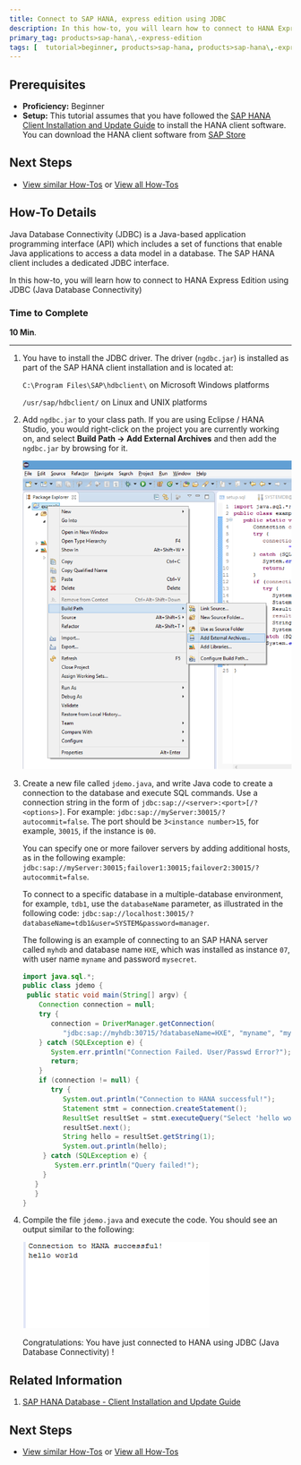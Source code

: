 ```yaml
---
title: Connect to SAP HANA, express edition using JDBC
description: In this how-to, you will learn how to connect to HANA Express Edition using JDBC (Java Database Connectivity)
primary_tag: products>sap-hana\,-express-edition
tags: [  tutorial>beginner, products>sap-hana, products>sap-hana\,-express-edition, tutorial>how-to ]
---
```


## Prerequisites  
 - **Proficiency:** Beginner
 - **Setup:** This tutorial assumes that you have followed the [SAP HANA Client Installation and Update Guide](https://help.sap.com/hana/SAP_HANA_Client_Installation_Update_Guide_en.pdf) to install the HANA client software. You can download the HANA client software from [SAP Store](https://store.sap.com/sap/cpa/ui/resources/store/html/SolutionDetails.html?pid=0000012950)

## Next Steps
 - [View similar How-Tos](http://www.sap.com/developer/tutorials.html) or [View all How-Tos](http://www.sap.com/developer/tutorials.html)


## How-To Details
Java Database Connectivity (JDBC) is a Java-based application programming interface (API) which includes a set of functions that enable Java applications to access a data model in a database. The SAP HANA client includes a dedicated JDBC interface.

In this how-to, you will learn how to connect to HANA Express Edition using JDBC (Java Database Connectivity)

### Time to Complete
**10 Min**.

---

1. You have to install the JDBC driver. The driver (`ngdbc.jar`) is installed as part of the SAP HANA client installation and is located at:

    `C:\Program Files\SAP\hdbclient\` on Microsoft Windows platforms

    `/usr/sap/hdbclient/` on Linux and UNIX platforms

2. Add ```ngdbc.jar``` to your class path. If you are using Eclipse / HANA Studio, you would right-click on the project you are currently working on, and select **Build Path -> Add External Archives** and then add the ```ngdbc.jar``` by browsing for it.

    ![image 1](1.png)

3. Create a new file called ```jdemo.java```, and write Java code to create a connection to the database and execute SQL commands. Use a connection string in the form of ```jdbc:sap://<server>:<port>[/?<options>]```. For example: ```jdbc:sap://myServer:30015/?autocommit=false```. The port should be ```3<instance number>15```, for example, ```30015```, if the instance is ```00```.

    You can specify one or more failover servers by adding additional hosts, as in the following example:  ```jdbc:sap://myServer:30015;failover1:30015;failover2:30015/?autocommit=false```.

    To connect to a specific database in a multiple-database environment, for example, ```tdb1```, use the ```databaseName``` parameter, as illustrated in the following code: ```jdbc:sap://localhost:30015/?databaseName=tdb1&user=SYSTEM&password=manager```.

    The following is an example of connecting to an SAP HANA server called ```myhdb``` and database name ```HXE```, which was installed as instance ```07```, with user name ```myname``` and password ```mysecret```.

    ```java
    import java.sql.*;
    public class jdemo {
     public static void main(String[] argv) {
        Connection connection = null;
        try {                  
           connection = DriverManager.getConnection(
              "jdbc:sap://myhdb:30715/?databaseName=HXE", "myname", "mysecret");                  
        } catch (SQLException e) {
           System.err.println("Connection Failed. User/Passwd Error?");
           return;
        }
        if (connection != null) {
           try {
              System.out.println("Connection to HANA successful!");
              Statement stmt = connection.createStatement();
              ResultSet resultSet = stmt.executeQuery("Select 'hello world' from dummy");
              resultSet.next();
              String hello = resultSet.getString(1);
              System.out.println(hello);
         } catch (SQLException e) {
            System.err.println("Query failed!");
         }
       }
       }
    }
    ```

5. Compile the file `jdemo.java` and execute the code. You should see an output similar to the following:

    ![image 2](2.png)


    Congratulations: You have just connected to HANA using JDBC (Java Database Connectivity) !

## Related Information

1. [SAP HANA Database - Client Installation and Update Guide](https://help.sap.com/hana/SAP_HANA_Client_Installation_Update_Guide_en.pdf)

## Next Steps
 - [View similar How-Tos](http://www.sap.com/developer/tutorials.html) or [View all How-Tos](http://www.sap.com/developer/tutorials.html)
